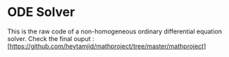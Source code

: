# ODE Solver
This is the raw code of a non-homogeneous ordinary differential equation solver. Check the final ouput :  
[https://github.com/heytamjid/mathproject/tree/master/mathproject]
